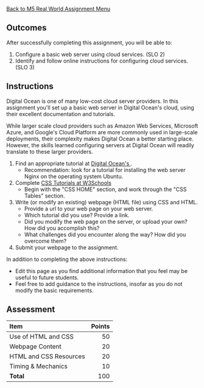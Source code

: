 [Back to M5 Real World Assignment Menu](m5-real-world-assignment-menu)

## Outcomes
After successfully completing this assignment, you will be able to:

1. Configure a basic web server using cloud services. (SLO 2)
3. Identify and follow online instructions for configuring cloud services. (SLO 3)

## Instructions

Digital Ocean is one of many low-cost cloud server providers. In this assignment you'll set up a basic web server in Digital Ocean's cloud, using their excellent documentation and tutorials.

While larger scale cloud providers such as Amazon Web Services, Microsoft Azure, and Google's Cloud Platform are more commonly used in large-scale deployments, their complexity makes Digital Ocean a better starting place. However, the skills learned configuring servers at Digital Ocean will readily translate to these larger providers.

1. Find an appropriate tutorial at [Digital Ocean's ](https://www.digitalocean.com/community/tutorials).
    * Recommendation: look for a tutorial for installing the web server Nginx on the operating system Ubuntu.
1. Complete [CSS Tutorials at W3Schools](https://www.w3schools.com/css/default.asp)
    - Begin with the "CSS HOME" section, and work through the "CSS Tables" section.
1. Write (or modify an existing) webpage (HTML file) using CSS and HTML.
    * Provide a url to your web page on your web server.
    * Which tutorial did you use? Provide a link.
    * Did you modify the web page on the server, or upload your own? How did you accomplish this?
    * What challenges did you encounter along the way? How did you overcome them?
1. Submit your webpage to the assignment.

In addition to completing the above instructions:

* Edit this page as you find additional information that you feel may be useful to future students.
* Feel free to add guidance to the instructions, insofar as you do not modify the basic requirements.

## Assessment

| Item                          | Points |
|:------------------------------|-------:|
| Use of HTML and CSS           |      50|
| Webpage Content               |      20|
| HTML and CSS Resources        |      20|
| Timing & Mechanics            |      10|
| **Total**                     |     100|
